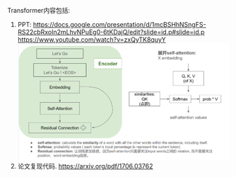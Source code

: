Transformer内容包括:
1. PPT: 
https://docs.google.com/presentation/d/1mcBSHhNSngFS-RS22cbRxoIn2mLhvNPuEg0-6tKDajQ/edit?slide=id.p#slide=id.p
https://www.youtube.com/watch?v=zxQyTK8quyY
![encoder示意图](https://github.com/CiciLyn/llm_intern_0/blob/main/%E6%97%A7%E5%85%AB%E8%82%A1/Transformer/figures/encoder.png)
2. 论文复现代码. 
https://arxiv.org/pdf/1706.03762